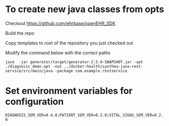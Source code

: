 # To create new java classes from opts

Checkout https://github.com/ehrbase/openEHR_SDK

Build the repo 

Copy templates to root of the repository you just checked out

Modify the command below with the correct paths

```java  -jar generator/target/generator-2.5.0-SNAPSHOT.jar -opt ./diagnosis_demo.opt -out ../docker-health/synthea-java-rest-service/src/main/java -package com.example.restservice```

# Set environment variables for configuration

```DIAGNOSIS_SEM_VER=0.4.0;PATIENT_SEM_VER=0.2.0;VITAL_SIGNS_SEM_VER=0.2.0```